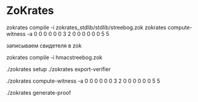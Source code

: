 # ZoKrates

zokrates compile -i zokrates_stdlib/stdlib/streebog.zok
zokrates compute-witness -a 0 0 0 0 0 0 3 2 0 0 0 0 0 0 5 5

записываем свидетеля в zok

zokrates compile -i hmacstreebog.zok

./zokrates setup
./zokrates export-verifier

./zokrates compute-witness -a 0 0 0 0 0 0 3 2 0 0 0 0 0 0 5 5

./zokrates generate-proof
